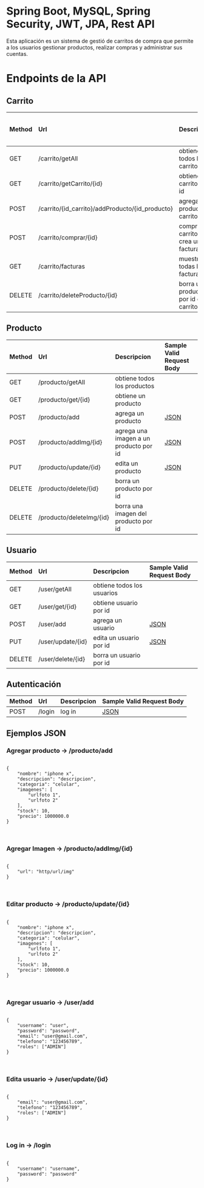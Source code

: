 <h1>Spring Boot, MySQL, Spring Security, JWT, JPA, Rest API</h1>
<p>Esta aplicación es un sistema de gestió de carritos de compra que permite a los usuarios gestionar productos, realizar compras y administrar sus cuentas.</p>

<h1>Endpoints de la API</h1>
<h2>Carrito</h2>

| Method   | Url                                   | Descripcion                          | Sample Valid Request Body       |
|:---------|:--------------------------------------|:-------------------------------------|:--------------------------------|
| GET      | /carrito/getAll                      | obtiene todos los carritos          |                                 |
| GET      | /carrito/getCarrito/{id}             | obtiene carrito por id              |                                 |
| POST     | /carrito/{id_carrito}/addProducto/{id_producto} | agrega producto al carrito  |                              |
| POST     | /carrito/comprar/{id}                | compra el carrito y crea un factura |                                 |
| GET      | /carrito/facturas                    | muestra todas las facturas          |                                 |
| DELETE   | /carrito/deleteProducto/{id}         | borra un producto por id del carrito|                                 |

<h2>Producto</h2>

| Method   | Url                                   | Descripcion                          | Sample Valid Request Body       |
|:---------|:--------------------------------------|:-------------------------------------|:--------------------------------|
| GET      | /producto/getAll                      | obtiene todos los productos         |                                 |
| GET      | /producto/get/{id}                   | obtiene un producto                 |                                 |
| POST     | /producto/add                         | agrega un producto                  | [JSON](#agregar-producto)                           |
| POST     | /producto/addImg/{id}                | agrega una imagen a un producto por id | [JSON](#agregar-imagen)                         |
| PUT      | /producto/update/{id}                 | edita un producto                   | [JSON](#editar-producto)                           |
| DELETE   | /producto/delete/{id}                 | borra un producto por id            |                                 |
| DELETE   | /producto/deleteImg/{id}              | borra una imagen del producto por id|                                 |

<h2>Usuario</h2>

| Method   | Url                                   | Descripcion                          | Sample Valid Request Body       |
|:---------|:--------------------------------------|:-------------------------------------|:--------------------------------|
| GET      | /user/getAll                         | obtiene todos los usuarios          |                                 |
| GET      | /user/get/{id}                       | obtiene usuario por id              |                                 |
| POST     | /user/add                            | agrega un usuario                    | [JSON](#agregar-usuario)       |
| PUT      | /user/update/{id}                    | edita un usuario por id             | [JSON](#editar-usuario)        |
| DELETE   | /user/delete/{id}                    | borra un usuario por id              |                                 |

<h2>Autenticación</h2>

| Method   | Url                                   | Descripcion                          | Sample Valid Request Body       |
|:---------|:--------------------------------------|:-------------------------------------|:--------------------------------|
| POST     | /login                                | log in                               | [JSON](#log-in)       |

    
<h2>Ejemplos JSON</h2>

<h3>Agregar producto -> /producto/add</h3>
<pre><code class="json">
{
    "nombre": "iphone x",
    "descripcion": "descripcion",
    "categoria": "celular",
    "imagenes": [
        "urlfoto 1",
        "urlfoto 2"
    ],
    "stock": 10,
    "precio": 1000000.0
}
</code></pre>
<br>
<h3>Agregar Imagen -> /producto/addImg/{id}</h3>
<pre><code class="json">
{
    "url": "http/url/img"
}
</code></pre>
<br>
<h3>Editar producto -> /producto/update/{id}</h3>
<pre><code class="json">
{
    "nombre": "iphone x",
    "descripcion": "descripcion",
    "categoria": "celular",
    "imagenes": [
        "urlfoto 1",
        "urlfoto 2"
    ],
    "stock": 10,
    "precio": 1000000.0
}
</code></pre>
<br>
<h3>Agregar usuario -> /user/add</h3>
<pre><code class="json">
{
    "username": "user",
    "password": "password",
    "email": "user@gmail.com",
    "telefono": "123456789",
    "roles": ["ADMIN"]
}
</code></pre>
<br>
<h3>Edita usuario -> /user/update/{id}</h3>
<pre><code class="json">
{
    "email": "user@gmail.com",
    "telefono": "123456789",
    "roles": ["ADMIN"]
}
</code></pre>
<br>
<h3>Log in -> /login</h3>
<pre><code class="json">
{
    "username": "username",
    "password": "password"
}
</code></pre>
